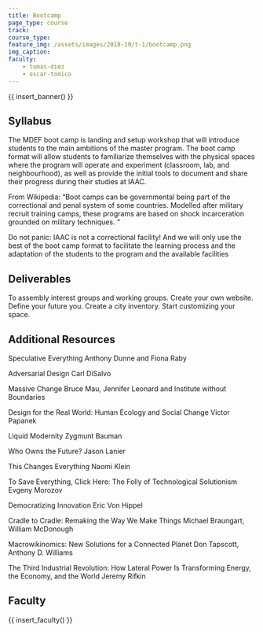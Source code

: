 ```yaml
---
title: Bootcamp
page_type: course
track:
course_type:
feature_img: /assets/images/2018-19/t-1/bootcamp.png
img_caption: 
faculty: 
    - tomas-diez
    - oscar-tomico
---
```


{{ insert_banner() }}

## Syllabus 

The MDEF boot camp is landing and setup workshop that will introduce students to the main ambitions of the master program. The boot camp format will allow students to familiarize themselves with the physical spaces where the program will operate and experiment (classroom, lab, and neighbourhood), as well as provide the initial tools to document and share their progress during their studies at IAAC.

From Wikipedia: “Boot camps can be governmental being part of the correctional and penal system of some countries. Modelled after military recruit training camps, these programs are based on shock incarceration grounded on military techniques. “

Do not panic: IAAC is not a correctional facility! And we will only use the best of the boot camp format to facilitate the learning process and the adaptation of the students to the program and the available facilities

## Deliverables

To assembly interest groups and working groups. Create your own website. Define your future you. Create a city inventory. Start customizing your space.

## Additional Resources

Speculative Everything Anthony Dunne and Fiona Raby

Adversarial Design Carl DiSalvo

Massive Change Bruce Mau, Jennifer Leonard and Institute without Boundaries

Design for the Real World: Human Ecology and Social Change Victor Papanek

Liquid Modernity Zygmunt Bauman

Who Owns the Future? Jason Lanier

This Changes Everything Naomi Klein

To Save Everything, Click Here: The Folly of Technological Solutionism Evgeny Morozov

Democratizing Innovation Eric Von Hippel

Cradle to Cradle: Remaking the Way We Make Things Michael Braungart, William McDonough

Macrowikinomics: New Solutions for a Connected Planet Don Tapscott, Anthony D. Williams

The Third Industrial Revolution: How Lateral Power Is Transforming Energy, the Economy, and the World Jeremy Rifkin

## Faculty

{{ insert_faculty() }}